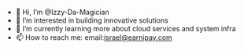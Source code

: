 - 👋 Hi, I’m @Izzy-Da-Magician
- 👀 I’m interested in building innovative solutions
- 🌱 I’m currently learning more about cloud services and system infra
- 📫 How to reach me: email:israel@earnipay.com

<!---
Izzy-Da-Magician/Izzy-Da-Magician is a ✨ special ✨ repository because its `README.md` (this file) appears on your GitHub profile.
You can click the Preview link to take a look at your changes.
--->
